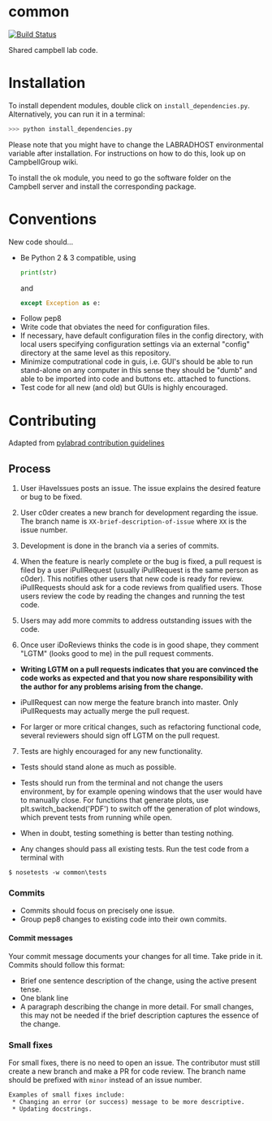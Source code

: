 common
======

[![Build Status](https://travis-ci.org/CampbellGroup/common.svg?branch=166_include_travis)](https://travis-ci.org/CampbellGroup/common)



Shared campbell lab code.

# Installation
To install dependent modules, double click on ```install_dependencies.py```. Alternatively, you can run it in a terminal:

```bash
>>> python install_dependencies.py
```

Please note that you might have to change the LABRADHOST environmental variable after installation. For instructions on how to do this, look up on CampbellGroup wiki.

To install the ok module, you need to go the software folder on the Campbell server and install the corresponding package.

# Conventions
New code should...  
* Be Python 2 & 3 compatible, using
   ```python
   print(str)
   ````
   and
   ```python
   except Exception as e:
   ```
* Follow pep8  
* Write code that obviates the need for configuration files.
* If necessary, have default configuration files in the config directory, with local users specifying configuration settings via an external "config" directory at the  same level as this repository.    
* Minimize computrational code in guis, i.e. GUI's should be able to run stand-alone on any computer in this sense they should be "dumb" and able to be imported into code and buttons etc. attached to functions.
* Test code for all new (and old) but GUIs is highly encouraged.    


# Contributing
Adapted from [pylabrad contribution guidelines](https://github.com/labrad/labrad/blob/master/contributing.md)

## Process

1. User iHaveIssues posts an issue.  The issue explains the desired feature  or bug to be fixed.

2. User c0der creates a new branch for development regarding the issue. The branch name is `XX-brief-description-of-issue` where `XX` is the issue number.

3. Development is done in the branch via a series of commits.

4. When the feature is nearly complete or the bug is fixed, a pull request is filed by a user iPullRequest (usually iPullRequest is the same person as c0der).  This notifies other users that new code is ready for review. iPullRequests should ask for a code reviews from qualified users. Those users review the code by reading the changes and running the test code.

5. Users may add more commits to address outstanding issues with the code.

6. Once user iDoReviews thinks the code is in good shape, they comment "LGTM" (looks good to me) in the pull request comments.

- **Writing LGTM on a pull requests indicates that you are convinced the code works as expected and that you now share responsibility with the author for any problems arising from the change.**  

- iPullRequest can now merge the feature branch into master.  Only iPullRequests may actually merge the pull request.      

- For larger or more critical changes, such as refactoring functional code, several reviewers should sign off LGTM on the pull request.

7. Tests are highly encouraged for any new functionality.  
- Tests should stand alone as much as possible.  
- Tests should run from the terminal and not change the users environment, by for example opening windows that the user would have to manually close. For functions that generate plots, use plt.switch_backend('PDF') to switch off the generation of plot windows, which prevent tests from running while open.  
- When in doubt, testing something is better than testing nothing.  

- Any changes should pass all existing tests. Run the test code from a terminal with    
```
$ nosetests -w common\tests
```  

### Commits

* Commits should focus on precisely one issue.  
* Group pep8 changes to existing code into their own commits.  

#### Commit messages

Your commit message documents your changes for all time. Take pride in it. Commits should follow this format:

* Brief one sentence description of the change, using the active present tense.
* One blank line
* A paragraph describing the change in more detail. For small changes, this may not be needed if the brief description captures the essence of the change.


### Small fixes

For small fixes, there is no need to open an issue. The contributor must still create a new branch and make a PR for code review. The branch name should be prefixed with `minor` instead of an issue number.

    Examples of small fixes include:
     * Changing an error (or success) message to be more descriptive.
     * Updating docstrings.
